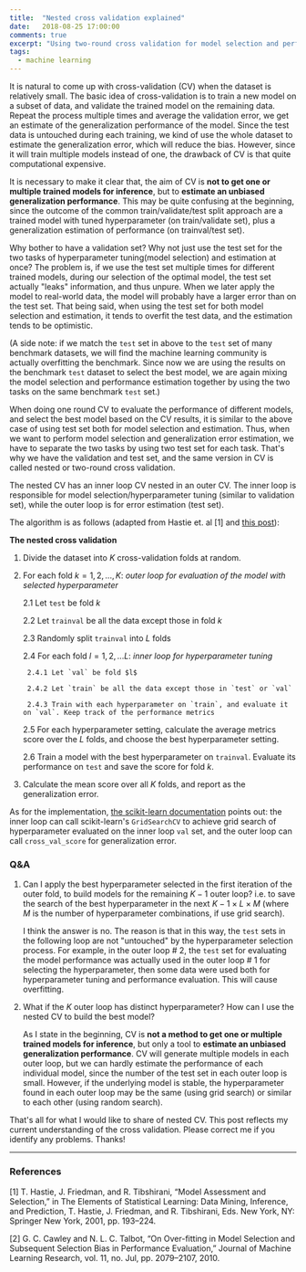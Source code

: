 ```yaml
---
title:  "Nested cross validation explained"
date:   2018-08-25 17:00:00
comments: true
excerpt: "Using two-round cross validation for model selection and performance evaluation."
tags:
  - machine learning
---
```


It is natural to come up with cross-validation (CV) when the dataset is relatively small. The basic idea of cross-validation is to train a new model on a subset of data, and validate the trained model on the remaining data. Repeat the process multiple times and average the validation error, we get an estimate of the generalization performance of the model. Since the test data is untouched during each training, we kind of use the whole dataset to estimate the generalization error, which will reduce the bias. However, since it will train multiple models instead of one, the drawback of CV is that quite computational expensive.

It is necessary to make it clear that, the aim of CV is **not to get one or multiple trained models for inference**, but to **estimate an unbiased generalization performance**. This may be quite confusing at the beginning, since the outcome of the common train/validate/test split approach are a trained model with tuned hyperparameter (on train/validate set), plus a generalization estimation of performance (on trainval/test set).

Why bother to have a validation set? Why not just use the test set for the two tasks of hyperparameter tuning(model selection) and estimation at once? The problem is, if we use the test set multiple times for different trained models, during our selection of the optimal model, the test set actually "leaks" information, and thus unpure. When we later apply the model to real-world data, the model will probably have a larger error than on the test set. That being said, when using the test set for both model selection and estimation, it tends to overfit the test data, and the estimation tends to be optimistic.

(A side note: if we match the `test` set in above to the `test` set of many benchmark datasets, we will find the machine learning community is actually overfitting the benchmark. Since now we are using the results on the benchmark `test` dataset to select the best model, we are again mixing the model selection and performance estimation together by using the two tasks on the same benchmark `test` set.)

When doing one round CV to evaluate the performance of different models, and select the best model based on the CV results, it is similar to the above case of using test set both for model selection and estimation. Thus, when we want to perform model selection and generalization error estimation, we have to separate the two tasks by using two test set for each task. That's why we have the validation and test set, and the same version in CV is called nested or two-round cross validation.

The nested CV has an inner loop CV nested in an outer CV. The inner loop is responsible for model selection/hyperparameter tuning (similar to validation set), while the outer loop is for error estimation (test set).

The algorithm is as follows (adapted from Hastie et. al [1] and [this post](https://stats.stackexchange.com/questions/266225/step-by-step-explanation-of-k-fold-cross-validation-with-grid-search-to-optimise)):

**The nested cross validation**

1. Divide the dataset into $K$ cross-validation folds at random.

2. For each fold $k=1,2,...,K$:  *outer loop for evaluation of the model with selected hyperparameter*

    2.1 Let `test` be fold $k$

    2.2 Let `trainval` be all the data except those in fold $k$

    2.3 Randomly split `trainval` into $L$ folds

    2.4 For each fold $l= 1,2,...L$: *inner loop for hyperparameter tuning*

        2.4.1 Let `val` be fold $l$

        2.4.2 Let `train` be all the data except those in `test` or `val`

        2.4.3 Train with each hyperparameter on `train`, and evaluate it on `val`. Keep track of the performance metrics

    2.5 For each hyperparameter setting, calculate the average metrics score over the $L$ folds, and choose the best hyperparameter setting.

    2.6 Train a model with the best hyperparameter on `trainval`. Evaluate its performance on `test` and save the score for fold $k$.


3. Calculate the mean score over all $K$ folds, and report as the generalization error.


As for the implementation, [the scikit-learn documentation](http://scikit-learn.org/stable/auto_examples/model_selection/plot_nested_cross_validation_iris.html) points out: the inner loop can call scikit-learn's `GridSearchCV` to achieve grid search of hyperparameter evaluated on the inner loop `val` set, and the outer loop can call `cross_val_score` for generalization error.


### Q&A

1. Can I apply the best hyperparameter selected in the first iteration of the outer fold, to build models for the remaining $K-1$ outer loop? i.e. to save the search of the best hyperparameter in the next $K-1 \times L \times M$ (where $M$ is the number of hyperparameter combinations, if use grid search).


    I think the answer is no. The reason is that in this way, the `test` sets in the following loop are not "untouched" by the hyperparameter selection process. For example, in the outer loop # $2$, the `test` set for evaluating the model performance was actually used in the outer loop # $1$ for selecting the hyperparameter, then some data were used both for hyperparameter tuning and performance evaluation. This will cause overfitting.

2. What if the $K$ outer loop has distinct hyperparameter? How can I use the nested CV to build the best model?

    As I state in the beginning, CV is **not a method to get one or multiple trained models for inference**, but only a tool to **estimate an unbiased generalization performance**. CV will generate multiple models in each outer loop, but we can hardly estimate the performance of each individual model, since the number of the test set in each outer loop is small. However, if the underlying model is stable, the hyperparameter found in each outer loop may be the same (using grid search) or similar to each other (using random search).


That's all for what I would like to share of nested CV. This post reflects my current understanding of the cross validation. Please correct me if you identify any problems. Thanks!

---
### References

[1] T. Hastie, J. Friedman, and R. Tibshirani, “Model Assessment and Selection,” in The Elements of Statistical Learning: Data Mining, Inference, and Prediction, T. Hastie, J. Friedman, and R. Tibshirani, Eds. New York, NY: Springer New York, 2001, pp. 193–224.


[2] G. C. Cawley and N. L. C. Talbot, “On Over-fitting in Model Selection and Subsequent Selection Bias in Performance Evaluation,” Journal of Machine Learning Research, vol. 11, no. Jul, pp. 2079–2107, 2010.
